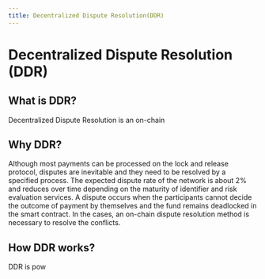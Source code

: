 ```yaml
---
title: Decentralized Dispute Resolution(DDR)
---
```


# Decentralized Dispute Resolution (DDR)

## What is DDR?
Decentralized Dispute Resolution is an on-chain


## Why DDR?
Although most payments can be processed on the lock and release protocol, disputes are inevitable and they need to be resolved by a specified process. The expected dispute rate of the network is about 2% and reduces over time depending on the maturity of identifier and risk evaluation services. A dispute occurs when the participants cannot decide the outcome of payment by themselves and the fund remains deadlocked in the smart contract. In the cases, an on-chain dispute resolution method is necessary to resolve the conflicts.

## How DDR works?

DDR is pow